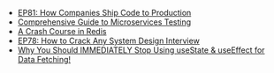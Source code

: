 <!-- daily.dev BOOKMARKS:START -->
- [EP81: How Companies Ship Code to Production](https://app.daily.dev/posts/zafDi7JDA?utm_source=rss&utm_medium=bookmarks&utm_campaign=HXokpWzAezAZPdGcYtCZz)
- [Comprehensive Guide to Microservices Testing](https://app.daily.dev/posts/SxKjc0tZl?utm_source=rss&utm_medium=bookmarks&utm_campaign=HXokpWzAezAZPdGcYtCZz)
- [A Crash Course in Redis](https://app.daily.dev/posts/k9bDbUUsY?utm_source=rss&utm_medium=bookmarks&utm_campaign=HXokpWzAezAZPdGcYtCZz)
- [EP78: How to Crack Any System Design Interview](https://app.daily.dev/posts/By2am8o9g?utm_source=rss&utm_medium=bookmarks&utm_campaign=HXokpWzAezAZPdGcYtCZz)
- [Why You Should IMMEDIATELY Stop Using useState &amp; useEffect for Data Fetching!](https://app.daily.dev/posts/51l4I5fHY?utm_source=rss&utm_medium=bookmarks&utm_campaign=HXokpWzAezAZPdGcYtCZz)
<!-- daily.dev BOOKMARKS:END -->
